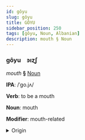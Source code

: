 ```yaml
---
id: gôyu
slug: gôyu
title: GÔYU
sidebar_position: 250
tags: [gôyu, Noun, Albanian]
description: mouth § Noun
---
```


### gôyu&emsp;<span kind="abugida">ꜿıɀʃ</span>

*mouth* **§** [Noun](../../tags/Noun)

**IPA**: /ˈgo.jʌ/

**Verb**: to be a mouth

**Noun**: mouth

**Modifier**: mouth-related

<details>
    <summary>Origin</summary>
    Albanian gojë /ˈɡojə/<br/>
    <em>Albanian Language Family</em>
</details>